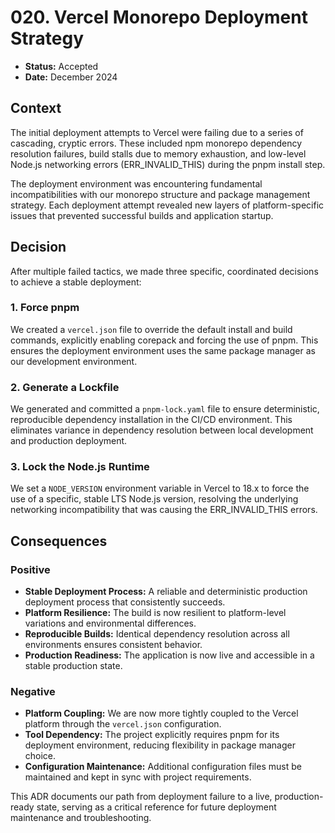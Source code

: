 # 020. Vercel Monorepo Deployment Strategy

- **Status:** Accepted
- **Date:** December 2024

## Context

The initial deployment attempts to Vercel were failing due to a series of cascading, cryptic errors. These included npm monorepo dependency resolution failures, build stalls due to memory exhaustion, and low-level Node.js networking errors (ERR_INVALID_THIS) during the pnpm install step.

The deployment environment was encountering fundamental incompatibilities with our monorepo structure and package management strategy. Each deployment attempt revealed new layers of platform-specific issues that prevented successful builds and application startup.

## Decision

After multiple failed tactics, we made three specific, coordinated decisions to achieve a stable deployment:

### 1. Force pnpm
We created a `vercel.json` file to override the default install and build commands, explicitly enabling corepack and forcing the use of pnpm. This ensures the deployment environment uses the same package manager as our development environment.

### 2. Generate a Lockfile
We generated and committed a `pnpm-lock.yaml` file to ensure deterministic, reproducible dependency installation in the CI/CD environment. This eliminates variance in dependency resolution between local development and production deployment.

### 3. Lock the Node.js Runtime
We set a `NODE_VERSION` environment variable in Vercel to 18.x to force the use of a specific, stable LTS Node.js version, resolving the underlying networking incompatibility that was causing the ERR_INVALID_THIS errors.

## Consequences

### Positive
- **Stable Deployment Process:** A reliable and deterministic production deployment process that consistently succeeds.
- **Platform Resilience:** The build is now resilient to platform-level variations and environmental differences.
- **Reproducible Builds:** Identical dependency resolution across all environments ensures consistent behavior.
- **Production Readiness:** The application is now live and accessible in a stable production state.

### Negative
- **Platform Coupling:** We are now more tightly coupled to the Vercel platform through the `vercel.json` configuration.
- **Tool Dependency:** The project explicitly requires pnpm for its deployment environment, reducing flexibility in package manager choice.
- **Configuration Maintenance:** Additional configuration files must be maintained and kept in sync with project requirements.

This ADR documents our path from deployment failure to a live, production-ready state, serving as a critical reference for future deployment maintenance and troubleshooting. 